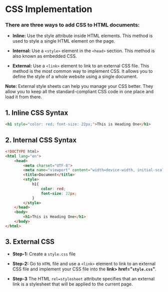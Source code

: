 # CSS Implementation

### There are three ways to add CSS to HTML documents:

* **Inline:** Use the style attribute inside HTML elements. This method is used to style a single HTML element on the page.

* **Internal:** Use a `<style>` element in the `<head>` section. This method is also known as embedded CSS.

* **External:** Use a `<link>` element to link to an external CSS file. This method is the most common way to implement CSS. It allows you to define the style of a whole website using a single document.

**Note:** External style sheets can help you manage your CSS better. They allow you to keep all the standard-compliant CSS code in one place and load it from there.

## 1. Inline CSS Syntax

```html
<h1 style="color: red; font-size: 22px;">This is Heading One</h1>
```

## 2. Internal CSS Syntax

```html
<!DOCTYPE html>
<html lang="en">
    <head>
        <meta charset="UTF-8">
        <meta name="viewport" content="width=device-width, initial-scale=1.0">
        <title>Document</title>
        <style>
            h1{
                color: red;
                font-size: 22px;
            }
        </style>
    </head>
    <body>
        <h1>This is Heading One</h1>
    </body>
</html>
```

## 3. External CSS

* **Step-1:** Create a `style.css` file

* **Step-2:** Go to `HTML` file and use a `<link>` element to link to an external CSS file and implement your CSS file into the **link> href="`style.css`"**.

* **Step-3** The HTML `rel=stylesheet` attribute specifies that an external link is a stylesheet that will be applied to the current page. 
